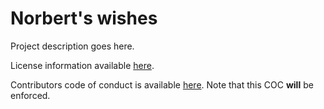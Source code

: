 # Norbert's wishes

Project description goes here.

License information available [here](LICENSE.md).

Contributors code of conduct is available [here](COC.md). Note that this COC **will** be enforced.
